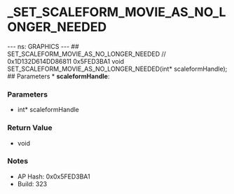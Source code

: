 # _SET_SCALEFORM_MOVIE_AS_NO_LONGER_NEEDED

--- ns: GRAPHICS --- ## SET_SCALEFORM_MOVIE_AS_NO_LONGER_NEEDED  // 0x1D132D614DD86811 0x5FED3BA1 void SET_SCALEFORM_MOVIE_AS_NO_LONGER_NEEDED(int* scaleformHandle);   ## Parameters * **scaleformHandle**:

### Parameters
* int* scaleformHandle

### Return Value
* void

### Notes
* AP Hash: 0x0x5FED3BA1
* Build: 323

